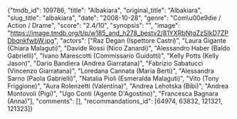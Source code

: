 {"tmdb_id": 109786, "title": "Albakiara", "original_title": "Albakiara", "slug_title": "albakiara", "date": "2008-10-28", "genre": "Com\u00e9die / Action / Drame", "score": "2.4/10", "synopsis": "", "image": "https://image.tmdb.org/t/p/w185_and_h278_bestv2/81YXRbNtgZzSIkD7ZPDbqnkfwbW.jpg", "actors": ["Raz Degan (Ispettore Castri)", "Laura Gigante (Chiara Malaguti)", "Davide Rossi (Nico Zanardi)", "Alessandro Haber (Baldo Gabrielli)", "Ivano Marescotti (Commissario Guidotti)", "Kelly Potts (Kelly Jason)", "Dario Bandiera (Andrea Giarratana)", "Fabrizio Sabatucci (Vincenzo Giarratana)", "Loredana Cannata (Maria Berti)", "Alessandra Sarno (Paola Gabrielli)", "Natalia Pioli (Esmeralda Malaguti)", "Vito (Tony Friggione)", "Aura Rolenzetti (Valentina)", "Andrea Lehotska (Bibi)", "Andrea Montovoli (Pigi)", "Ugo Conti (Agente D'Agostino)", "Francesca Bagnara (Anna)"], "comments": [], "recommandations_id": [64974, 63832, 121321, 121323]}